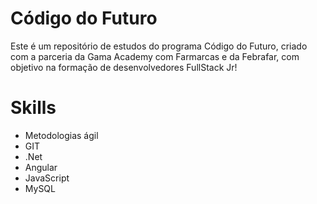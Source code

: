# Código do Futuro

Este é um repositório de estudos do programa Código do Futuro, criado com a parceria da Gama Academy com Farmarcas e da Febrafar, com objetivo na formação de desenvolvedores FullStack Jr!

# Skills 

* Metodologias ágil
* GIT
* .Net
* Angular
* JavaScript
* MySQL
